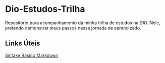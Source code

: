 # Dio-Estudos-Trilha

Repositório para acompanhamento da minha trilha de estudos na DIO. Nele, pretendo demonstrar meus passos nessa jornada de aprendizado.

## Links Úteis

[Sintaxe Básico Markdown](https://www.markdownguide.org/basic-syntax/)
